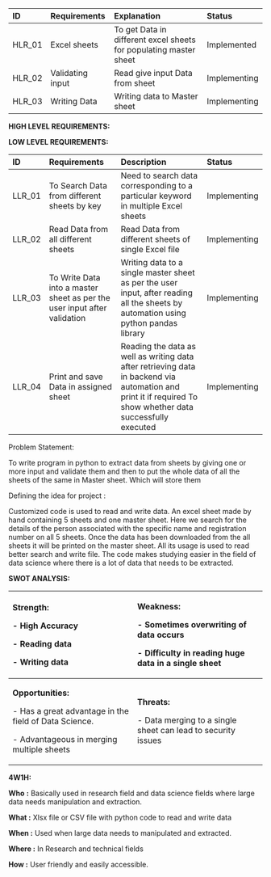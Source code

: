 |ID|Requirements|Explanation |Status|
| :- | :- | :- | :- |
|HLR\_01|Excel sheets |To get Data in different excel sheets for populating master sheet|Implemented|
|HLR\_02|Validating input|Read give input Data from sheet |Implementing|
|HLR\_03|Writing Data|Writing data to Master sheet|Implementing|

**HIGH LEVEL REQUIREMENTS:**


**LOW LEVEL REQUIREMENTS:**

|ID|Requirements|Description|Status|
| :- | :- | :- | :- |
|LLR\_01|To Search Data from different sheets by key|Need to search data corresponding to a particular keyword in multiple Excel sheets|Implementing|
|LLR\_02|Read Data from all different sheets|Read Data from different sheets of single Excel file|Implementing|
|LLR\_03|To Write Data into a master sheet as per the user input after validation|Writing data to a single master sheet as per the user input, after reading all the sheets by automation using python pandas library|Implementing|
|LLR\_04|Print and save Data in assigned sheet |Reading the data as well as writing data after retrieving data in backend via automation and print it if required To show whether data  successfully executed |Implementing|


Problem Statement:

To write program in python to extract data from sheets by giving one or more input and validate them and then to put the whole data of all the sheets of the same in Master sheet. Which will store them


Defining the idea for project :

Customized code is used to read and write data. An excel sheet made by hand containing 5 sheets and one master sheet. Here we search for the details of the person associated with the specific name and registration number on all 5 sheets. Once the data has been downloaded from the all sheets it will be printed on the master sheet. All its usage is used to read better search and write file. The code makes studying easier in the field of data science where there is a lot of data that needs to be extracted.



**SWOT ANALYSIS:**

|<p>**Strength:**</p><p>- High Accuracy</p><p>- Reading data</p><p>- Writing data</p>|<p>**Weakness:**</p><p>- Sometimes overwriting of data occurs</p><p>- Difficulty in reading huge data in a single sheet</p>|
| :- | :- |
|<p>**Opportunities:**</p><p>- Has a great advantage in the field of Data Science.</p><p>- Advantageous in merging multiple sheets</p>|<p>**Threats:**</p><p>- Data merging to a single sheet can lead to security issues </p>|

**4W1H:**

**Who** **:** Basically used in research field and data science fields where large data needs manipulation and extraction. 

**What :** Xlsx file or CSV file with python code to read and write data

**When :** Used when large data needs to manipulated and extracted.

**Where :** In Research and technical fields

**How :** User friendly and easily accessible.
